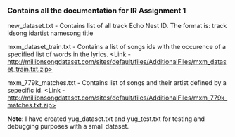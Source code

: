 ### Contains all the documentation for IR Assignment 1

new_dataset.txt - Contains list of all track Echo Nest ID. The format is: track id<SEP>song id<SEP>artist name<SEP>song title

mxm_dataset_train.txt - Contains a list of songs ids with the occurence of a specified list of words in the lyrics.
                    <Link - http://millionsongdataset.com/sites/default/files/AdditionalFiles/mxm_dataset_train.txt.zip>
                    
mxm_779k_matches.txt - Contains list of songs and their artist defined by a sepecific id.
                    <Link - http://millionsongdataset.com/sites/default/files/AdditionalFiles/mxm_779k_matches.txt.zip>

**Note**: I have created yug_dataset.txt and yug_test.txt for testing and debugging purposes with a small dataset.

